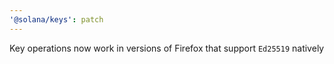```yaml
---
'@solana/keys': patch
---
```


Key operations now work in versions of Firefox that support `Ed25519` natively
